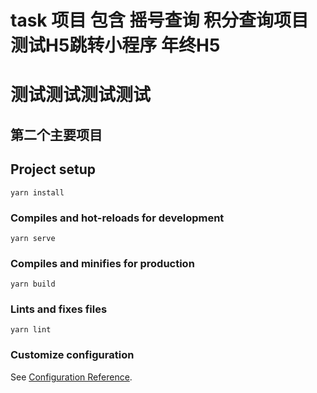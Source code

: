 # task 项目 包含 摇号查询 积分查询项目 测试H5跳转小程序 年终H5

# 测试测试测试测试

## 第二个主要项目


## Project setup
```
yarn install
```

### Compiles and hot-reloads for development
```
yarn serve
```

### Compiles and minifies for production
```
yarn build
```

### Lints and fixes files
```
yarn lint
```

### Customize configuration
See [Configuration Reference](https://cli.vuejs.org/config/).

